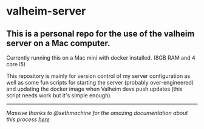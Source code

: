 # valheim-server

## This is a personal repo for the use of the valheim server on a Mac computer.
Currently running this on a Mac mini with docker installed. (8GB RAM and 4 core i5)

This repository is mainly for version control of my server configuration as well as some fun scripts for starting the server (probably over-engineered) and updating the docker image when Valheim devs push updates (this script needs work but it's simple enough).
 
_______

_Massive thanks to @sethmachine for the amazing documentation about this process [here](https://www.sethmachine.io/2021/02/11/host-valheim-with-docker/)_

